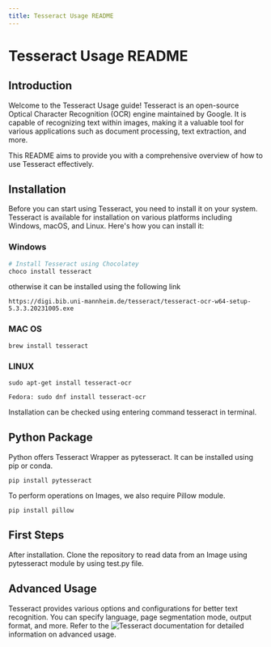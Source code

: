```yaml
---
title: Tesseract Usage README
---
```


# Tesseract Usage README

## Introduction

Welcome to the Tesseract Usage guide! Tesseract is an open-source Optical Character Recognition (OCR) engine maintained by Google. It is capable of recognizing text within images, making it a valuable tool for various applications such as document processing, text extraction, and more.

This README aims to provide you with a comprehensive overview of how to use Tesseract effectively.

## Installation

Before you can start using Tesseract, you need to install it on your system. Tesseract is available for installation on various platforms including Windows, macOS, and Linux. Here's how you can install it:

### Windows

```bash
# Install Tesseract using Chocolatey
choco install tesseract
```
otherwise it can be installed using the following link
```
https://digi.bib.uni-mannheim.de/tesseract/tesseract-ocr-w64-setup-5.3.3.20231005.exe
```
### MAC OS
```
brew install tesseract
```
### LINUX
```
sudo apt-get install tesseract-ocr
```
```
Fedora: sudo dnf install tesseract-ocr
```
Installation can be checked using entering command tesseract in terminal.

## Python Package
Python offers Tesseract Wrapper as pytesseract. It can be installed using pip or conda.
```
pip install pytesseract
```
To perform operations on Images, we also require Pillow module.
```
pip install pillow
```
## First Steps
After installation. Clone the repository to read data from an Image using pytesseract module by using test.py file.

## Advanced Usage
Tesseract provides various options and configurations for better text recognition. You can specify language, page segmentation mode, output format, and more. Refer to the ![Tesseract documentation](https://github.com/tesseract-ocr/tesseract?tab=readme-ov-file) for detailed information on advanced usage.

